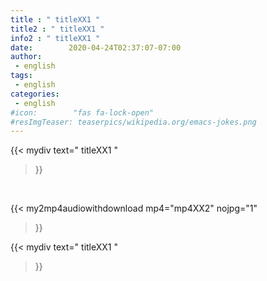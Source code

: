 ```yaml
---
title : " titleXX1 "
title2 : " titleXX1 "
info2 : " titleXX1 "
date:        2020-04-24T02:37:07-07:00
author:
 - english
tags:
 - english
categories:
 - english
#icon:        "fas fa-lock-open"
#resImgTeaser: teaserpics/wikipedia.org/emacs-jokes.png
---
```


{{< mydiv text=" titleXX1 "
>}}
<br>


{{< my2mp4audiowithdownload mp4="mp4XX2" nojpg="1" 
>}}


{{< mydiv text=" titleXX1 "
>}}


